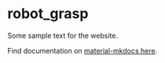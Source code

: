 # robot_grasp

Some sample text for the website.

Find documentation on [material-mkdocs here](https://squidfunk.github.io/mkdocs-material/).
